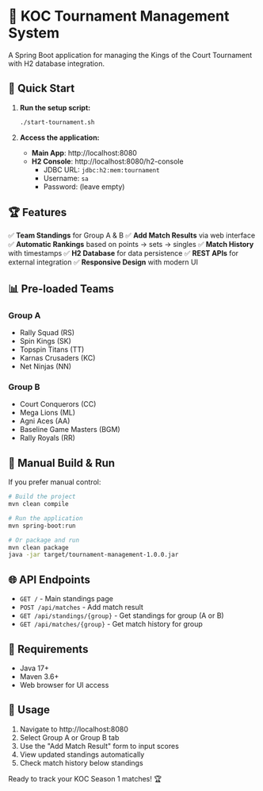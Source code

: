 # 🎾 KOC Tournament Management System

A Spring Boot application for managing the Kings of the Court Tournament with H2 database integration.

## 🚀 Quick Start

1. **Run the setup script:**
   ```bash
   ./start-tournament.sh
   ```

2. **Access the application:**
   - **Main App**: http://localhost:8080
   - **H2 Console**: http://localhost:8080/h2-console
     - JDBC URL: `jdbc:h2:mem:tournament`
     - Username: `sa`
     - Password: (leave empty)

## 🏆 Features

✅ **Team Standings** for Group A & B
✅ **Add Match Results** via web interface
✅ **Automatic Rankings** based on points → sets → singles
✅ **Match History** with timestamps
✅ **H2 Database** for data persistence
✅ **REST APIs** for external integration
✅ **Responsive Design** with modern UI

## 📊 Pre-loaded Teams

### Group A
- Rally Squad (RS)
- Spin Kings (SK)
- Topspin Titans (TT)
- Karnas Crusaders (KC)
- Net Ninjas (NN)

### Group B
- Court Conquerors (CC)
- Mega Lions (ML)
- Agni Aces (AA)
- Baseline Game Masters (BGM)
- Rally Royals (RR)

## 🔧 Manual Build & Run

If you prefer manual control:

```bash
# Build the project
mvn clean compile

# Run the application
mvn spring-boot:run

# Or package and run
mvn clean package
java -jar target/tournament-management-1.0.0.jar
```

## 🌐 API Endpoints

- `GET /` - Main standings page
- `POST /api/matches` - Add match result
- `GET /api/standings/{group}` - Get standings for group (A or B)
- `GET /api/matches/{group}` - Get match history for group

## 📝 Requirements

- Java 17+
- Maven 3.6+
- Web browser for UI access

## 🎯 Usage

1. Navigate to http://localhost:8080
2. Select Group A or Group B tab
3. Use the "Add Match Result" form to input scores
4. View updated standings automatically
5. Check match history below standings

Ready to track your KOC Season 1 matches! 🏆
